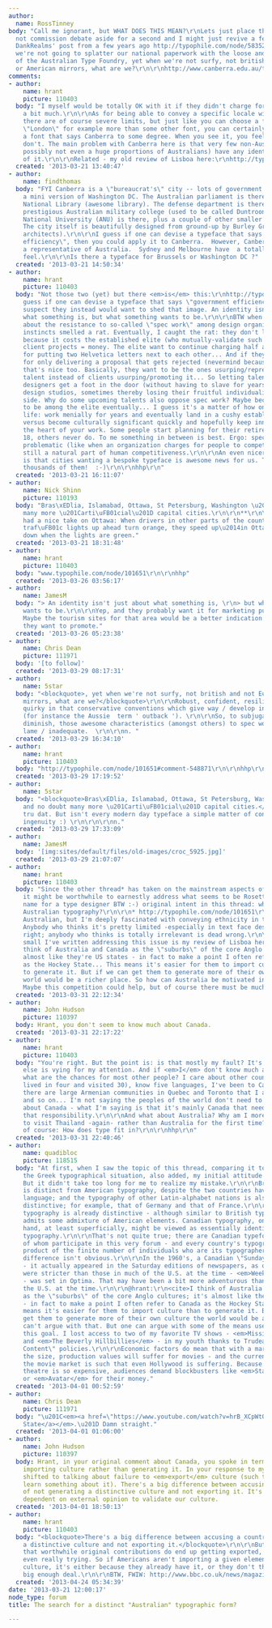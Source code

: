 ```yaml
---
author:
  name: RossTinney
body: "Call me ignorant, but WHAT DOES THIS MEAN?\r\nLets just place the whole competition
  not commission debate aside for a second and I might just revive a few notes from
  DankRealms' post from a few years ago http://typophile.com/node/58352#comment-form.\r\nSurely
  we're not going to splatter our national paperwork with the loose and relaxed works
  of the Australian Type Foundry, yet when we're not surfy, not british and not European
  or American mirrors, what are we?\r\n\r\nhttp://www.canberra.edu.au/typeface"
comments:
- author:
    name: hrant
    picture: 110403
  body: "I myself would be totally OK with it if they didn't charge for entry. That's
    a bit much.\r\n\r\nAs for being able to convey a specific locale with a typeface,
    there are of course severe limits, but just like you can choose a font that says
    \"London\" for example more than some other font, you can certainly <em>make</em>
    a font that says Canberra to some degree. When you see it, you feel it, or you
    don't. The main problem with Canberra here is that very few non-Australians (and
    possibly not even a huge proportions of Australians) have any identifiable feeling
    of it.\r\n\r\nRelated - my old review of Lisboa here:\r\nhttp://typographica.org/on-typography/our-favorite-typefaces-of-2005/\r\n\r\nhhp\r\n"
  created: '2013-03-21 13:40:47'
- author:
    name: findthomas
  body: "FYI Canberra is a \"bureaucrat's\" city -- lots of government offices, like
    a mini version of Washington DC. The Australian parliament is there, so is the
    National Library (awesome library). The defense department is there, so is the
    prestigious Australian military college (used to be called Duntroon). The Australian
    National University (ANU) is there, plus a couple of other smaller universities.
    The city itself is beautifully designed from ground-up by Burley Griffin (Chicago
    architects).\r\n\r\nI guess if one can devise a typeface that says \"government
    efficiency\", then you could apply it to Canberra.  However, Canberra is *not*
    a representative of Australia.  Sydney and Melbourne have  a totally different
    feel.\r\n\r\nIs there a typeface for Brussels or Washington DC ?"
  created: '2013-03-21 14:50:34'
- author:
    name: hrant
    picture: 110403
  body: "Not those two (yet) but there <em>is</em> this:\r\nhttp://typophile.com/node/89329\r\n\r\n<blockquote>I
    guess if one can devise a typeface that says \"government efficiency\"</blockquote>\r\n\r\nI
    suspect they instead would want to shed that image. An identity isn't just about
    what something is, but what something wants to be.\r\n\r\nBTW when I first heard
    about the resistance to so-called \"spec work\" among design organizations, my
    instincts smelled a rat. Eventually, I caught the rat: they don't like the idea
    because it costs the established elite (who mutually-validate such organizations)
    client projects = money. The elite want to continue charging half a million dollars
    for putting two Helvetica letters next to each other... And if they can get paid
    for only delivering a proposal that gets rejected (nevermind because it sucked)
    that's nice too. Basically, they want to be the ones usurping/repressing young
    talent instead of clients usurping/promoting it... So letting talented newborn
    designers get a foot in the door (without having to slave for years for large
    design studios, sometimes thereby losing their fruitful individuality) is a positive
    side. Why do some upcoming talents also oppose spec work? Maybe because they want
    to be among the elite eventually... I guess it's a matter of how one approaches
    life: work menially for years and eventually land in a cushy establishment position,
    versus become culturally significant quickly and hopefully keep innovation at
    the heart of your work. Some people start planning for their retirement when they're
    18, others never do. To me something in between is best. Ergo: spec work can be
    problematic (like when an organization charges for people to compete) but it's
    still a natural part of human competitiveness.\r\n\r\nAn even nicer positive side
    is that cities wanting a bespoke typeface is awesome news for us. There's like
    thousands of them!  :-)\r\n\r\nhhp\r\n"
  created: '2013-03-21 16:11:07'
- author:
    name: Nick Shinn
    picture: 110193
  body: "Bras\xEDlia, Islamabad, Ottawa, St Petersburg, Washington \u2026 and no doubt
    many more \u201Carti\uFB01cial\u201D capital cities.\r\n\r\n**\r\n\r\nMy brother-in-law
    had a nice take on Ottawa: When drivers in other parts of the country see the
    traf\uFB01c lights up ahead turn orange, they speed up\u2014in Ottawa they slow
    down when the lights are green."
  created: '2013-03-21 18:31:48'
- author:
    name: hrant
    picture: 110403
  body: "www.typophile.com/node/101651\r\n\r\nhhp"
  created: '2013-03-26 03:56:17'
- author:
    name: JamesM
  body: "> An identity isn't just about what something is, \r\n> but what something
    wants to be.\r\n\r\nYep, and they probably want it for marketing purposes too.
    Maybe the tourism sites for that area would be a better indication of what features
    they want to promote."
  created: '2013-03-26 05:23:38'
- author:
    name: Chris Dean
    picture: 111971
  body: '[to follow]'
  created: '2013-03-29 08:17:31'
- author:
    name: 5star
  body: "<blockquote>, yet when we're not surfy, not british and not European or American
    mirrors, what are we?</blockquote>\r\n\r\nRobust, confident, resiliant, and slightly
    quirky in that conservative conventions which give way / develop into expressiveness
    (for instance the Aussie  term ' outback '). \r\n\r\nSo, to subjugate, and hence
    diminish, those awesome characteristics (amongst others) to spec work seems rather
    lame / inadequate.  \r\n\r\nn. "
  created: '2013-03-29 16:34:10'
- author:
    name: hrant
    picture: 110403
  body: "http://typophile.com/node/101651#comment-548871\r\n\r\nhhp\r\n"
  created: '2013-03-29 17:19:52'
- author:
    name: 5star
  body: "<blockquote>Bras\xEDlia, Islamabad, Ottawa, St Petersburg, Washington \u2026
    and no doubt many more \u201Carti\uFB01cial\u201D capital cities.</blockquote>\r\n\r\nNick,
    tru dat. But isn't every modern day typeface a simple matter of contrivance? \r\n\r\nPrudent
    ingenuity :) \r\n\r\n\r\nn."
  created: '2013-03-29 17:33:09'
- author:
    name: JamesM
  body: '[img:sites/default/files/old-images/croc_5925.jpg]'
  created: '2013-03-29 21:07:07'
- author:
    name: hrant
    picture: 110403
  body: "Since the other thread* has taken on the mainstream aspects of this topic,
    it might be worthwhile to earnestly address what seems to be Rosetta's (great
    name for a type designer BTW :-) original intent in this thread: what <em>is</em>
    Australian typography?\r\n\r\n* http://typophile.com/node/101651\r\n\r\nI'm not
    Australian, but I'm deeply fascinated with conveying ethnicity in type design.
    Anybody who thinks it's pretty limited -especially in text face design- is totally
    right; anybody who thinks is totally irrelevant is dead wrong.\r\n\r\nSomething
    small I've written addressing this issue is my review of Lisboa here:\r\nhttp://typographica.org/on-typography/our-favorite-typefaces-of-2005/\r\n\r\nI
    think of Australia and Canada as the \"suburbs\" of the core Anglo cultures; it's
    almost like they're US states - in fact to make a point I often refer to Canada
    as the Hockey State... This means it's easier for them to import culture than
    to generate it. But if we can get them to generate more of their own culture the
    world would be a richer place. So how can Australia be motivated in this way?
    Maybe this competition could help, but of course there must be much more.\r\n\r\nhhp\r\n"
  created: '2013-03-31 22:12:34'
- author:
    name: John Hudson
    picture: 110397
  body: Hrant, you don't seem to know much about Canada.
  created: '2013-03-31 22:17:22'
- author:
    name: hrant
    picture: 110403
  body: "You're right. But the point is: is that mostly my fault? It's not like nothing
    else is vying for my attention. And if <em>I</em> don't know much about Canada,
    what are the chances for most other people? I care about other countries (I have
    lived in four and visited 30), know five languages, I've been to Canada twice,
    there are large Armenian communities in Quebec and Toronto that I associate with,
    and so on... I'm not saying the peoples of the world don't need to be more educated
    about Canada - what I'm saying is that it's mainly Canada that needs to take on
    that responsibility.\r\n\r\nAnd what about Australia? Why am I more motivated
    to visit Thailand -again- rather than Australia for the first time?\r\n\r\nAnd,
    of course: How does type fit in?\r\n\r\nhhp\r\n"
  created: '2013-03-31 22:40:46'
- author:
    name: quadibloc
    picture: 118515
  body: "At first, when I saw the topic of this thread, comparing it to a thread about
    the Greek typographical situation, also added, my initial attitude was derisive.
    But it didn't take too long for me to realize my mistake.\r\n\r\nBritish typography
    is distinct from American typography, despite the two countries having the same
    language; and the typography of other Latin-alphabet nations is also even more
    distinctive; for example, that of Germany and that of France.\r\n\r\nAustralian
    typography is already distinctive - although similar to British typography, it
    admits some admixture of American elements. Canadian typography, on the other
    hand, at least superficially, might be viewed as essentially identical to American
    typography.\r\n\r\nThat's not quite true; there are Canadian typefounders - some
    of whom participate in this very forum - and every country's typography is the
    product of the finite number of individuals who are its typographers. But the
    difference isn't obvious.\r\n\r\nIn the 1960's, a Canadian \"Sunday supplement\"
    - it actually appeared in the Saturday editions of newspapers, as our blue laws
    were stricter than those in much of the U.S. at the time - <em>Weekend</em> magazine
    - was set in Optima. That may have been a bit more adventurous than common in
    the U.S. at the time.\r\n\r\n@hrant:\r\n<cite>I think of Australia and Canada
    as the \"suburbs\" of the core Anglo cultures; it's almost like they're US states
    - in fact to make a point I often refer to Canada as the Hockey State... This
    means it's easier for them to import culture than to generate it. But if we can
    get them to generate more of their own culture the world would be a richer place.</cite>\r\n\r\nOne
    can't argue with that. But one can argue with some of the means used to achieve
    this goal. I lost access to two of my favorite TV shows - <em>Mission: Impossible</em>
    and <em>The Beverly Hillbillies</em> - in my youth thanks to Trudeau's \"Canadian
    Content\" policies.\r\n\r\nEconomic factors do mean that with a market a tenth
    the size, production values will suffer for movies - and the current state of
    the movie market is such that even Hollywood is suffering. Because going to the
    theatre is so expensive, audiences demand blockbusters like <em>Star Wars</em>
    or <em>Avatar</em> for their money."
  created: '2013-04-01 00:52:59'
- author:
    name: Chris Dean
    picture: 111971
  body: "\u201C<em><a href=\"https://www.youtube.com/watch?v=hrB_XCpWtO8\">The Hockey
    State</a></em>.\u201D Damn straight."
  created: '2013-04-01 01:06:00'
- author:
    name: John Hudson
    picture: 110397
  body: Hrant, in your original comment about Canada, you spoke in terms of Canada
    importing culture rather than generating it. In your response to my comment, you
    shifted to talking about failure to <em>export</em> culture (such that you might
    learn something about it). There's a big difference between accusing a country
    of not generating a distinctive culture and not exporting it. It's not as if we're
    dependent on external opinion to validate our culture.
  created: '2013-04-01 18:50:13'
- author:
    name: hrant
    picture: 110403
  body: "<blockquote>There's a big difference between accusing a country of not generating
    a distinctive culture and not exporting it.</blockquote>\r\n\r\nBut I would contend
    that worthwhile original contributions do end up getting exported, without anybody
    even really trying. So if Americans aren't importing a given element of Canadian
    culture, it's either because they already have it, or they don't think it's a
    big enough deal.\r\n\r\nBTW, FWIW: http://www.bbc.co.uk/news/magazine-22213218\r\n\r\nhhp\r\n"
  created: '2013-04-24 05:34:39'
date: '2013-03-21 12:00:17'
node_type: forum
title: The search for a distinct "Australian" typographic form?

---
```

